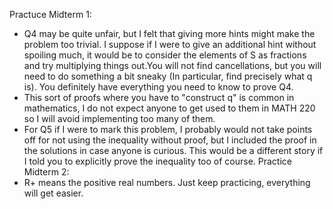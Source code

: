 Practuce Midterm 1:
- Q4 may be quite unfair, but I felt that giving more hints might make the problem too trivial. I suppose if I were to give an additional hint without spoiling much, it would be to consider the elements of S as fractions and try multiplying things out.You will not find cancellations, but you will need to do something a bit sneaky (In particular, find precisely what q is). You definitely have everything you need to know to prove Q4.
- This sort of proofs where you have to "construct q" is common in mathematics, I do not expect anyone to get used to them in MATH 220 so I will avoid implementing too many of them.
- For Q5 if I were to mark this problem, I probably would not take points off for not using the inequality without proof, but I included the proof in the solutions in case anyone is curious. This would be a different story if I told you to explicitly prove the inequality too of course.
Practice Midterm 2:
- R+ means the positive real numbers.
Just keep practicing, everything will get easier.
